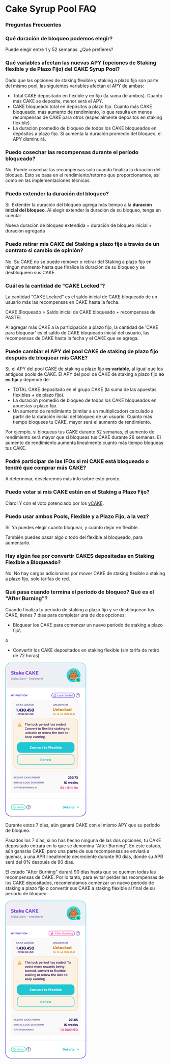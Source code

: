# Cake Syrup Pool FAQ

### Preguntas Frecuentes

### Qué duración de bloqueo podemos elegir?

Puede elegir entre 1 y 52 semanas. ¿Qué prefieres?

### Qué variables afectan las nuevas APY (opciones de Staking flexible y de Plazo Fijo) del CAKE Syrup Pool?

Dado que las opciones de staking flexible y staking a plazo fijo son parte del mismo pool, las siguientes variables afectan el APY de ambas:

* Total CAKE depositado en flexible y en fijo (la suma de ambos). Cuanto más CAKE se deposite, menor será el APY.
* CAKE bloqueado total en depósitos a plazo fijo. Cuanto más CAKE bloqueado, más aumento de rendimiento, lo que resulta en menos recompensas de CAKE para otros (especialmente depósitos en staking flexible).
* La duración promedio de bloqueo de todos los CAKE bloqueados en depósitos a plazo fijo. Si aumenta la duración promedio del bloqueo, el APY disminuirá.

### Puedo cosechar las recompensas durante el período bloqueado?&#x20;

No. Puede cosechar las recompensas solo cuando finaliza la duración del bloqueo. Esto se basa en el rendimiento/retorno que proporcionamos, así como en las implementaciones técnicas.&#x20;

### Puedo extender la duración del bloqueo?

Sí. Extender la duración del bloqueo agrega más tiempo a la **duración inicial del bloqueo**. Al elegir extender la duración de su bloqueo, tenga en cuenta:

Nueva duración de bloqueo extendida = duración de bloqueo inicial + duración agregada

### Puedo retirar mis CAKE del Staking a plazo fijo a través de un contrato si cambio de opinión?

No. Su CAKE no se puede remover o retirar del Staking a plazo fijo en ningún momento hasta que finalice la duración de su bloqueo y se desbloqueen sus CAKE.

### Cuál es la cantidad de "CAKE Locked"?

La cantidad "CAKE Locked" es el saldo inicial de CAKE bloqueado de un usuario más las recompensas en CAKE hasta la fecha.&#x20;

CAKE Bloqueado = Saldo inicial de CAKE bloqueado + recompensas de PASTEL

Al agregar más CAKE a la participación a plazo fijo, la cantidad de 'CAKE para bloquear' es el saldo de CAKE bloqueado inicial del usuario, las recompensas de CAKE hasta la fecha y el CAKE  que se agrega.

### Puede cambiar el APY del pool CAKE de staking de plazo fijo después de bloquear mis CAKE?

Sí, el APY del pool CAKE de staking a plazo fijo **es variable**, al igual que los antiguos pools de CAKE. El APY del pool de CAKE de staking a plazo fijo **no es fijo** y depende de:&#x20;

* TOTAL CAKE depositado en el grupo CAKE (la suma de las apuestas flexibles + de plazo fijo).
* La duración promedio de bloqueo de todos los CAKE bloqueados en apuestas a plazo fijo.
* Un aumento de rendimiento (similar a un multiplicador) calculado a partir de la duración inicial del bloqueo de un usuario. Cuanto más tiempo bloquees tu CAKE, mayor será el aumento de rendimiento.

Por ejemplo, si bloqueas tus CAKE durante 52 semanas, el aumento de rendimiento será mayor que si bloqueas tus CAKE durante 26 semanas. El aumento de rendimiento aumenta linealmente cuanto más tiempo bloqueas tus CAKE.

### Podré participar de las IFOs si mi CAKE está bloqueado o tendré que comprar más CAKE?

A determinar, develaremos más info sobre esto pronto.

### Puedo votar si mis CAKE están en el Staking a Plazo Fijo?

Claro! Y con el voto potenciado por los [vCAKE](https://docs.pancakeswap.finance/v/espanol/productos/voting/vcake).

### Puedo usar ambos Pools, Flexible y a Plazo Fijo, a la vez?

Sí. Ya puedes elegir cuánto bloquear, y cuánto dejar en flexible.

También puedes pasar algo o todo del flexible al bloqueado, para aumentarlo.

### Hay algún fee por convertir CAKES depositadas en Staking Flexible a Bloqueado?

No. No hay cargos adicionales por mover CAKE de staking flexible a staking a plazo fijo, solo tarifas de red.

### Qué pasa cuando termina el período de bloqueo? Qué es el "After Burning"?

Cuando finaliza tu período de staking a plazo fijo y se desbloquean tus CAKE, tienes 7 días para completar una de dos opciones:&#x20;

* Bloquear los CAKE para comenzar un nuevo período de staking a plazo fijo\


o

* Convertir los CAKE depositados en staking flexible (sin tarifa de retiro de 72 horas)

![](<../../../.gitbook/assets/image (182) (1).png>)

Durante estos 7 días, aún ganará CAKE con el mismo APY que su período de bloqueo.

Pasados los 7 días, si no has hecho ninguna de las dos opciones, tu CAKE depositado entrará en lo que se denomina "After Burning". En este estado, aún ganarás CAKE, pero una parte de sus recompensas se enviará a quemar, a una APR linealmente decreciente durante 90 días, donde su APR será del 0% después de 90 días.&#x20;

El estado "After Burning" durará 90 días hasta que se quemen todas las recompensas de CAKE. Por lo tanto, para evitar perder las recompensas de los CAKE depositados, recomendamos comenzar un nuevo período de staking a plazo fijo o convertir sus CAKE a staking flexible al final de su período de bloqueo.

![](<../../../.gitbook/assets/image (181).png>)
